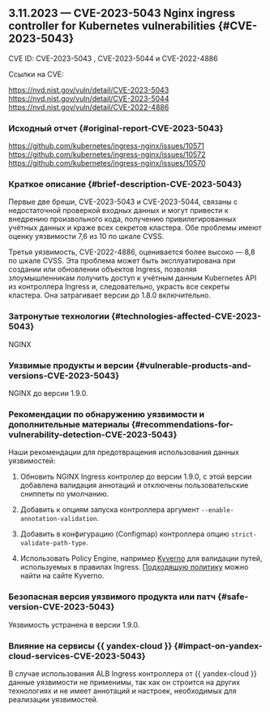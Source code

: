 ## 3.11.2023 — CVE-2023-5043 Nginx ingress controller for Kubernetes vulnerabilities {#CVE-2023-5043}

CVE ID: CVE-2023-5043 , CVE-2023-5044 и CVE-2022-4886

Ссылки на CVE:

<https://nvd.nist.gov/vuln/detail/CVE-2023-5043>
<https://nvd.nist.gov/vuln/detail/CVE-2023-5044>
<https://nvd.nist.gov/vuln/detail/CVE-2022-4886>

### Исходный отчет {#original-report-CVE-2023-5043}

<https://github.com/kubernetes/ingress-nginx/issues/10571>
<https://github.com/kubernetes/ingress-nginx/issues/10572>
<https://github.com/kubernetes/ingress-nginx/issues/10570>

### Краткое описание {#brief-description-CVE-2023-5043}

Первые две бреши, CVE-2023-5043 и CVE-2023-5044, связаны с недостаточной проверкой входных данных и могут привести к внедрению произвольного кода, получению привилегированных учётных данных и краже всех секретов кластера. Обе проблемы имеют оценку уязвимости 7,6 из 10 по шкале CVSS.

Третья уязвимость, CVE-2022-4886, оценивается более высоко — 8,8 по шкале CVSS. Эта проблема может быть эксплуатирована при создании или обновлении объектов Ingress, позволяя злоумышленникам получить доступ к учётным данным Kubernetes API из контроллера Ingress и, следовательно, украсть все секреты кластера. Она затрагивает версии до 1.8.0 включительно.

### Затронутые технологии {#technologies-affected-CVE-2023-5043}

NGINX

### Уязвимые продукты и версии {#vulnerable-products-and-versions-CVE-2023-5043}

NGINX до версии 1.9.0.

### Рекомендации по обнаружению уязвимости и дополнительные материалы {#recommendations-for-vulnerability-detection-CVE-2023-5043}

Наши рекомендации для предотвращения использования данных уязвимостей:

1. Обновить NGINX Ingress контролер до версии 1.9.0, с этой версии добавлена валидация аннотаций и отключены пользовательские сниппеты по умолчанию.

1. Добавить к опциям запуска контроллера аргумент `--enable-annotation-validation`.

1. Добавить в конфигурацию (Configmap) контроллера опцию `strict-validate-path-type`.

1. Использовать Policy Engine, например [Kyverno](https://yandex.cloud/ru/marketplace/products/yc/kyverno) для валидации путей, используемых в правилах Ingress. [Подходящую политику](https://kyverno.io/policies/nginx-ingress/restrict-ingress-paths/restrict-ingress-paths/) можно найти на сайте Kyverno.

### Безопасная версия уязвимого продукта или патч {#safe-version-CVE-2023-5043}

Уязвимость устранена в версии 1.9.0.

### Влияние на сервисы {{ yandex-cloud }} {#impact-on-yandex-cloud-services-CVE-2023-5043}

В случае использования ALB Ingress контроллера от {{ yandex-cloud }} данные уязвимости не применимы, так как он строится на других технологиях и не имеет аннотаций и настроек, необходимых для реализации уязвимостей.
